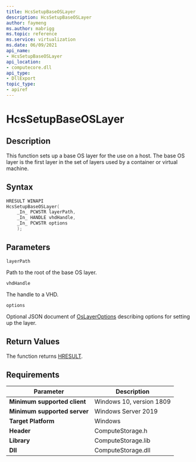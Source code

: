 ```yaml
---
title: HcsSetupBaseOSLayer
description: HcsSetupBaseOSLayer
author: faymeng
ms.author: mabrigg
ms.topic: reference
ms.service: virtualization
ms.date: 06/09/2021
api_name:
- HcsSetupBaseOSLayer
api_location:
- computecore.dll
api_type:
- DllExport
topic_type: 
- apiref
---
```

# HcsSetupBaseOSLayer

## Description

This function sets up a base OS layer for the use on a host. The base OS layer is the first layer in the set of layers used by a container or virtual machine.

## Syntax

```cpp
HRESULT WINAPI
HcsSetupBaseOSLayer(
    _In_ PCWSTR layerPath,
    _In_ HANDLE vhdHandle,
    _In_ PCWSTR options
    );
```

## Parameters

`layerPath`

Path to the root of the base OS layer.

`vhdHandle`

The handle to a VHD.

`options`

Optional JSON document  of [OsLayerOptions](./../SchemaReference.md#OsLayerOptions) describing options for setting up the layer.

## Return Values

The function returns [HRESULT](./HCSHResult.md).

## Requirements

|Parameter|Description|
|---|---|
| **Minimum supported client** | Windows 10, version 1809 |
| **Minimum supported server** | Windows Server 2019 |
| **Target Platform** | Windows |
| **Header** | ComputeStorage.h |
| **Library** | ComputeStorage.lib |
| **Dll** | ComputeStorage.dll |
